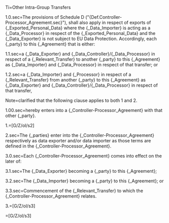Ti=Other Intra-Group Transfers 

1.0.sec=The provisions of Schedule D ("{Def.Controller-Processor_Agreement.sec}"), shall also apply in respect of exports of {_Exported_Personal_Data} where the {_Data_Importer} is acting as a {_Data_Processor} in respect of the {_Exported_Personal_Data} and the {_Data_Exporter} is not subject to EU Data Protection. Accordingly, each {_party} to this {_Agreement} that is either:

1.1.sec=a {_Data_Exporter} and {_Data_Controller}/{_Data_Processor} in respect of a {_Relevant_Transfer} to another {_party} to this {_Agreement} as {_Data_Importer} and {_Data_Processor} in respect of that transfer; or

1.2.sec=a {_Data_Importer} and {_Processor} in respect of a {_Relevant_Transfer} from another {_party} to this {_Agreement} as {_Data_Exporter} and {_Data_Controller}/{_Data_Processor} in respect of that transfer,

Note=clarified that the following clause applies to both 1 and 2.

1.00.sec=hereby enters into a {_Controller-Processor_Agreement} with that other {_party}.

1.=[G/Z/ol/s2]

2.sec=The {_parties} enter into the {_Controller-Processor_Agreement} respectively as data exporter and/or data importer as those terms are defined in the {_Controller-Processor_Agreement}.

3.0.sec=Each {_Controller-Processor_Agreement} comes into effect on the later of:

3.1.sec=The {_Data_Exporter} becoming a {_party} to this {_Agreement};

3.2.sec=The {_Data_Importer} becoming a {_party} to this {_Agreement}; or

3.3.sec=Commencement of the {_Relevant_Transfer} to which the {_Controller-Processor_Agreement} relates.

3.=[G/Z/ol/s3]

=[G/Z/ol/s3]
